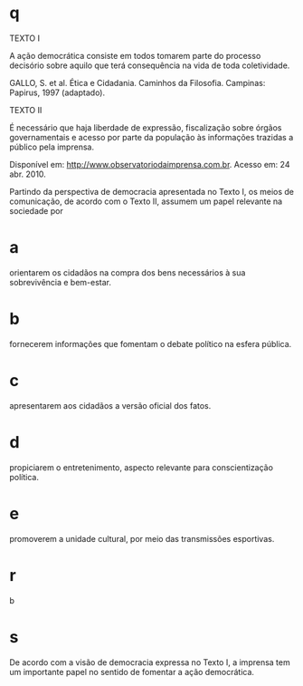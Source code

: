 # q
TEXTO I

A ação democrática consiste em todos tomarem parte do processo decisório sobre aquilo que terá consequência na vida de toda coletividade.

GALLO, S. et al. Ética e Cidadania. Caminhos da Filosofia. Campinas: Papirus, 1997 (adaptado).

TEXTO II

É necessário que haja liberdade de expressão, fiscalização sobre órgãos governamentais e acesso por parte da população às informações trazidas a público pela imprensa.

Disponível em: http://www.observatoriodaimprensa.com.br. Acesso em: 24 abr. 2010.

Partindo da perspectiva de democracia apresentada no Texto I, os meios de comunicação, de acordo com o Texto II, assumem um papel relevante na sociedade por

# a
orientarem os cidadãos na compra dos bens necessários à sua sobrevivência e bem-estar.

# b
fornecerem informações que fomentam o debate político na esfera pública.

# c
apresentarem aos cidadãos a versão oficial dos fatos.

# d
propiciarem o entretenimento, aspecto relevante para conscientização política.

# e
promoverem a unidade cultural, por meio das transmissões esportivas.

# r
b

# s
De acordo com a visão de democracia expressa no Texto I, a imprensa tem um importante papel no sentido de fomentar a ação democrática.
